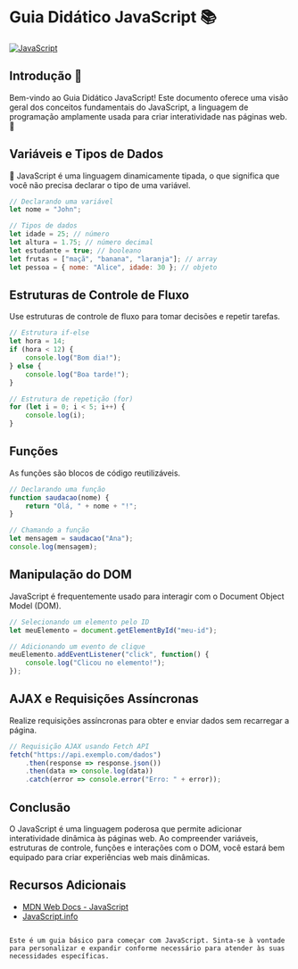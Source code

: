 # Guia Didático JavaScript 📚

[![JavaScript](https://img.shields.io/badge/JavaScript-ES6-yellow?style=flat&logo=javascript)](https://link-para-mais-informacoes)

## Introdução 🔖

Bem-vindo ao Guia Didático JavaScript! Este documento oferece uma visão geral dos conceitos fundamentais do JavaScript, a linguagem de programação amplamente usada para criar interatividade nas páginas web. 🚀

## Variáveis e Tipos de Dados 

📌 JavaScript é uma linguagem dinamicamente tipada, o que significa que você não precisa declarar o tipo de uma variável.

```javascript
// Declarando uma variável
let nome = "John";

// Tipos de dados
let idade = 25; // número
let altura = 1.75; // número decimal
let estudante = true; // booleano
let frutas = ["maçã", "banana", "laranja"]; // array
let pessoa = { nome: "Alice", idade: 30 }; // objeto
```

## Estruturas de Controle de Fluxo

Use estruturas de controle de fluxo para tomar decisões e repetir tarefas.

```javascript
// Estrutura if-else
let hora = 14;
if (hora < 12) {
    console.log("Bom dia!");
} else {
    console.log("Boa tarde!");
}

// Estrutura de repetição (for)
for (let i = 0; i < 5; i++) {
    console.log(i);
}
```

## Funções

As funções são blocos de código reutilizáveis.

```javascript
// Declarando uma função
function saudacao(nome) {
    return "Olá, " + nome + "!";
}

// Chamando a função
let mensagem = saudacao("Ana");
console.log(mensagem);
```

## Manipulação do DOM

JavaScript é frequentemente usado para interagir com o Document Object Model (DOM).

```javascript
// Selecionando um elemento pelo ID
let meuElemento = document.getElementById("meu-id");

// Adicionando um evento de clique
meuElemento.addEventListener("click", function() {
    console.log("Clicou no elemento!");
});
```

## AJAX e Requisições Assíncronas

Realize requisições assíncronas para obter e enviar dados sem recarregar a página.

```javascript
// Requisição AJAX usando Fetch API
fetch("https://api.exemplo.com/dados")
    .then(response => response.json())
    .then(data => console.log(data))
    .catch(error => console.error("Erro: " + error));
```

## Conclusão

O JavaScript é uma linguagem poderosa que permite adicionar interatividade dinâmica às páginas web. Ao compreender variáveis, estruturas de controle, funções e interações com o DOM, você estará bem equipado para criar experiências web mais dinâmicas.

## Recursos Adicionais

- [MDN Web Docs - JavaScript](https://developer.mozilla.org/en-US/docs/Web/JavaScript)
- [JavaScript.info](https://javascript.info/)
```

Este é um guia básico para começar com JavaScript. Sinta-se à vontade para personalizar e expandir conforme necessário para atender às suas necessidades específicas.
